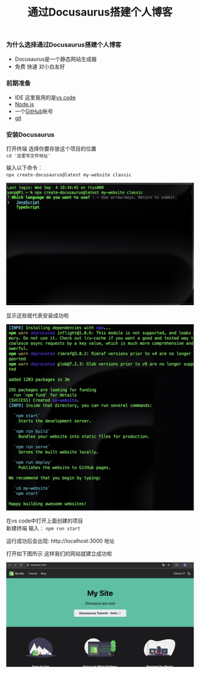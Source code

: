 ﻿---
slug: first-blog-by-docusaurus
title: 通过Docusaurus搭建个人博客
# authors: [EL]
tags: [project,blog,docusaurus]
---

### 为什么选择通过Docusaurus搭建个人博客
- Docusaurus是一个静态网站生成器
- 免费 快速 对小白友好

<!--truncate-->

### 前期准备
- IDE 这里我用的是[vs code](https://code.visualstudio.com/Download)
- [Node.js](https://nodejs.org/en/download/)
- 一个[GitHub](https://github.com/)账号
- [git](https://git-scm.com/downloads)

### 安装Docusaurus

打开终端 选择你要存放这个项目的位置  
`cd '这里写文件地址' `  

输入以下命令：  
`npx create-docusaurus@latest my-website classic`    

![图片](../static/img/2024-9-423.46.jpg)  

显示这些就代表安装成功啦  

![图片](../static/img/2024-9-423.51.jpg)  

在vs code中打开上面创建的项目  
新建终端 输入：
`npm run start`  

运行成功后会出现: http://localhost:3000 地址  

打开如下图所示 这样我们的网站就建立成功啦  

![图片](../static/img/2024-9-500.21.jpg)